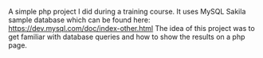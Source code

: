 A simple php project I did during a training course. It uses MySQL Sakila sample database which can be found here: https://dev.mysql.com/doc/index-other.html The idea of this project was to get familiar with database queries and how to show the results on a php page.

